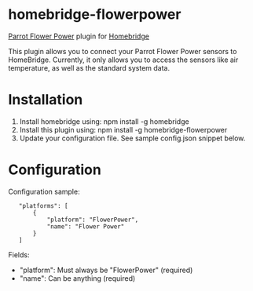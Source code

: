 # homebridge-flowerpower
[Parrot Flower Power](http://www.parrot.com/usa/products/flower-power/) plugin for [Homebridge](https://github.com/nfarina/homebridge)

This plugin allows you to connect your Parrot Flower Power sensors to HomeBridge.  Currently, it only allows you to access the sensors like air temperature, as well as the standard system data.

# Installation

1. Install homebridge using: npm install -g homebridge
2. Install this plugin using: npm install -g homebridge-flowerpower
3. Update your configuration file. See sample config.json snippet below. 

# Configuration

Configuration sample:

 ```
	"platforms": [
		{
			"platform": "FlowerPower",
			"name": "Flower Power"
		}
	]
```

Fields: 

* "platform": Must always be "FlowerPower" (required)
* "name": Can be anything (required)

